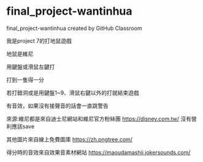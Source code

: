 # final_project-wantinhua
final_project-wantinhua created by GitHub Classroom

我是project 7的打地鼠遊戲

地鼠是維尼

用鍵盤或滑鼠左鍵打

打到一隻得一分

若打錯洞或是用鍵盤1~9、滑鼠右鍵以外的打就結束遊戲

有音效，如果沒有接聲音的話會一直跳警告


來源:維尼都是來自迪士尼網站和維尼官方粉絲團
https://disney.com.tw/
沒有營利應該save

其他圖片來自線上免費圖庫
https://zh.pngtree.com/

得分時的音效來自效果音素材網站
https://maoudamashii.jokersounds.com/
